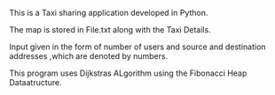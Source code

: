 This is a Taxi sharing application developed in Python.

The map is stored in File.txt along with the Taxi Details.

Input given in the form of number of users and source and destination addresses ,which are denoted by numbers.

This program uses Dijkstras ALgorithm using the Fibonacci Heap Dataatructure.



